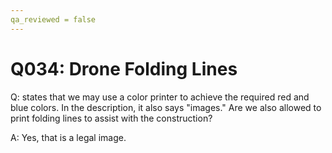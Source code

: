 ```yaml
---
qa_reviewed = false
---
```


# Q034: Drone Folding Lines

Q: <DR05> states that we may use a color printer to achieve the required red and blue colors.  In the description, it also says "images."  Are we also allowed to print folding lines to assist with the construction?

A: Yes, that is a legal image.
